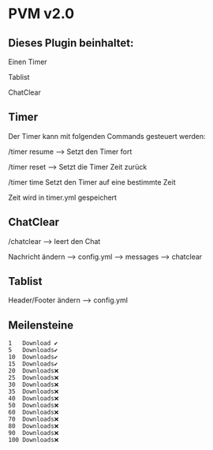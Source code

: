# PVM v2.0


## Dieses Plugin beinhaltet:

Einen Timer

Tablist

ChatClear

## Timer
Der Timer kann mit folgenden Commands gesteuert werden:

/timer resume --> Setzt den Timer fort

/timer reset --> Setzt die Timer Zeit zurück

/timer time <zeit> Setzt den Timer auf eine bestimmte Zeit

Zeit wird in timer.yml gespeichert

## ChatClear
/chatclear --> leert den Chat

Nachricht ändern --> config.yml --> messages --> chatclear

## Tablist
Header/Footer ändern --> config.yml

## Meilensteine
```
1   Download ✔️
5   Downloads✔️
10  Downloads✔️
15  Downloads✔️
20  Downloads❌
25  Downloads❌
30  Downloads❌
35  Downloads❌
40  Downloads❌
50  Downloads❌
60  Downloads❌
70  Downloads❌
80  Downloads❌
90  Downloads❌
100 Downloads❌
```
